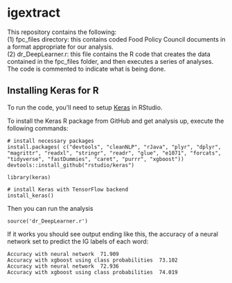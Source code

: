# igextract
This repository contains the following:\
(1) fpc_files directory: this contains coded Food Policy Council documents in a format appropriate for our analysis.\
(2) dr_DeepLearner.r: this file contains the R code that creates the data contained in the fpc_files folder, and then
	executes a series of analyses. The code is commented to indicate what is being done.


## Installing Keras for R
To run the code, you'll need to setup [Keras](https://keras.rstudio.com/) in RStudio. 

To install the Keras R package from GitHub and get analysis up, execute the following commands:
```
# install necessary packages
install.packages( c("devtools", "cleanNLP", "rJava", "plyr", "dplyr", "magrittr", "readxl", "stringr", "readr", "glue", "e1071", "forcats", "tidyverse", "fastDummies", "caret", "purrr", "xgboost"))
devtools::install_github("rstudio/keras")

library(keras)

# install Keras with TensorFlow backend
install_keras()
```

Then you can run the analysis
```
source('dr_DeepLearner.r')
```

If it works you should see output ending like this, the accuracy of a neural network set to predict the IG labels of each word:
```
Accuracy with neural network  71.909
Accuracy with xgboost using class probabilities  73.102
Accuracy with neural network  72.936
Accuracy with xgboost using class probabilities  74.019
```
